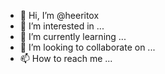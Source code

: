 - 👋 Hi, I’m @heeritox
- 👀 I’m interested in ...
- 🌱 I’m currently learning ...
- 💞️ I’m looking to collaborate on ...
- 📫 How to reach me ...

<!---
heeritox/heeritox is a ✨ special ✨ repository because its `README.md` (this file) appears on your GitHub profile.
You can click the Preview link to take a look at your changes.
--->
